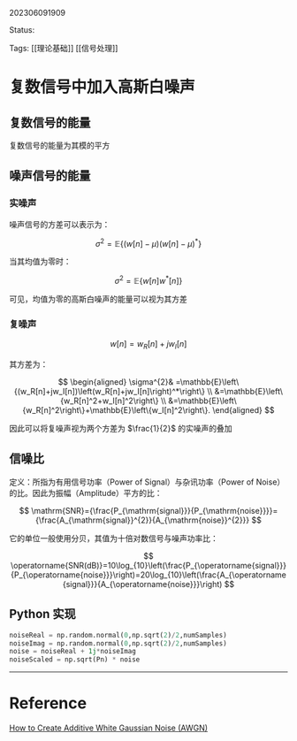 202306091909

Status: 

Tags: [[理论基础]] [[信号处理]]

# 复数信号中加入高斯白噪声

## 复数信号的能量

复数信号的能量为其模的平方

## 噪声信号的能量

### 实噪声

噪声信号的方差可以表示为：

$$
\sigma^2=\mathbb{E}\left\{(w[n]-\mu)(w[n]-\mu)^*\right\}
$$

当其均值为零时：

$$
\sigma^2=\mathbb{E}\left\{w[n]w^*[n]\right\}
$$

可见，均值为零的高斯白噪声的能量可以视为其方差

### 复噪声

$$
w[n]=w_R[n]+jw_I[n]
$$

其方差为：

$$
\begin{aligned}
\sigma^{2}& =\mathbb{E}\left\{(w_R[n]+jw_I[n])\left(w_R[n]+jw_I[n]\right)^*\right\}  \\
&=\mathbb{E}\left\{w_R[n]^2+w_I[n]^2\right\} \\
&=\mathbb{E}\left\{w_R[n]^2\right\}+\mathbb{E}\left\{w_I[n]^2\right\}.
\end{aligned}
$$

因此可以将复噪声视为两个方差为 $\frac{1}{2}$ 的实噪声的叠加

## 信噪比

定义：所指为有用信号功率（Power of Signal）与杂讯功率（Power of Noise）的比。因此为振幅（Amplitude）平方的比：

$$
\mathrm{SNR}={\frac{P_{\mathrm{signal}}}{P_{\mathrm{noise}}}}={\frac{A_{\mathrm{signal}}^{2}}{A_{\mathrm{noise}}^{2}}}
$$

它的单位一般使用分贝，其值为十倍对数信号与噪声功率比：

$$
\operatorname{SNR(dB)}=10\log_{10}\left(\frac{P_{\operatorname{signal}}}{P_{\operatorname{noise}}}\right)=20\log_{10}\left(\frac{A_{\operatorname{signal}}}{A_{\operatorname{noise}}}\right)
$$

## Python 实现

```python
noiseReal = np.random.normal(0,np.sqrt(2)/2,numSamples)
noiseImag = np.random.normal(0,np.sqrt(2)/2,numSamples)
noise = noiseReal + 1j*noiseImag
noiseScaled = np.sqrt(Pn) * noise
```


---
# Reference

[How to Create Additive White Gaussian Noise (AWGN)](https://www.wavewalkerdsp.com/2022/06/01/how-to-create-additive-white-gaussian-noise-awgn/)